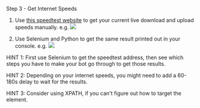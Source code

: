 Step 3 - Get Internet Speeds

1. Use [this speedtest website](https://www.speedtest.net/) to get your current
   live download and upload speeds manually. e.g.
   ![](https://img-c.udemycdn.com/redactor/raw/2020-08-24_10-49-41-51e5d6636b152e0be19783a8e5ff65ca.png)

2. Use Selenium and Python to get the same result printed out in your console.
   e.g.
   ![](https://img-c.udemycdn.com/redactor/raw/2020-08-24_10-50-54-d7ba97ec7f028e293e22fb2471f015b8.png)

HINT 1: First use Selenium to get the speedtest address, then see which steps
you have to make your bot go through to get those results.

HINT 2: Depending on your internet speeds, you might need to add a 60-180s delay
to wait for the results.

HINT 3: Consider using XPATH, if you can't figure out how to target the element.